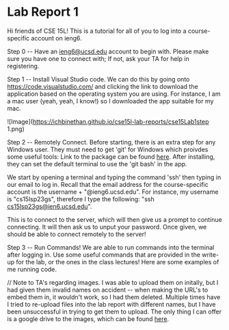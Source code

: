# Lab Report 1

Hi friends of CSE 15L! This is a tutorial for all of you to log into a course-specific account on ieng6.

Step 0 -- Have an ieng6@ucsd.edu account to begin with. Please make sure you have one to connect with; 
If not, ask your TA for help in registering. 

Step 1 -- Install Visual Studio code. We can do this by going onto https://code.visualstudio.com/ and clicking the link to download the application based on the operating system you are using. For instance, I am a mac user (yeah, yeah, I know!) so I downloaded the app suitable for my mac.

![Image](https://ichbinethan.github.io/cse15l-lab-reports/cse15Lab1step 1.png)

Step 2 -- Remotely Connect. Before starting, there is an extra step for any Windows user. They must need to get 'git' for Windows which proivdes some useful tools: Link to the package can be found [here](https://ucsd-cse15l-s23.github.io/week/week1/#week-1-lab-report:~:text=tools%20we%20need%3A-,Git%20for%20Windows,-Once%20installed%2C%20use). After installing, they can set the default terminal to use the 'git bash' in the app.

We start by opening a terminal and typing the command 'ssh' then typing in our email to log in. Recall that the email address for the course-specific account is the username + "@ieng6.ucsd.edu". For instance, my username is "cs15lsp23gs", therefore I type the following: "ssh cs15lsp23gs@ien6.ucsd.edu".

This is to connect to the server, which will then give us a prompt to continue connecting. It will then ask us to unput your password. Once given, we should be able to connect remotely to the server!

Step 3 -- Run Commands! We are able to run commands into the terminal after logging in. Use some useful commands that are provided in the write-up for the lab, or the ones in the class lectures! Here are some examples of me running code.

// Note to TA's regarding images. I was able to upload them on initally, but I had given them invalid names on accident -- when making the URL's to embed them in, it wouldn't work, so I had them deleted. Multiple times have I tried to re-upload files into the lab report with different names, but I have been unsuccessful in trying to get them to upload. The only thing I can offer is a google drive to the images, which can be found [here](https://drive.google.com/drive/folders/1X3LLLm9jO8uWpxFqQIx8QFXQY_RNZlr2).
